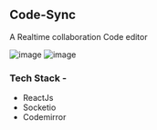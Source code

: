 ## Code-Sync
<p>A Realtime collaboration Code editor</p>

![image](https://user-images.githubusercontent.com/78805153/194740808-026f8a6d-3ed9-48ed-b41b-211f0115ce60.png)
![image](https://user-images.githubusercontent.com/78805153/194740847-90a7573b-33ac-418b-8b8b-53f7f4d1ab98.png)

### Tech Stack - 
- ReactJs
- Socketio
- Codemirror
